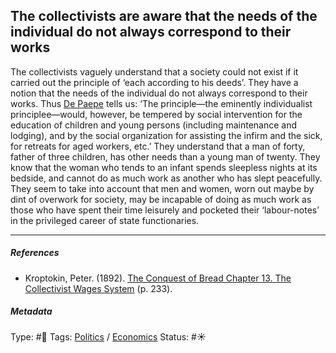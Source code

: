 ## The collectivists are aware that the needs of the individual do not always correspond to their works

The collectivists vaguely understand that a society could not exist if it carried out the principle of ‘each according to his deeds’. They have a notion that the needs of the individual do not always correspond to their works. Thus [De Paepe]() tells us: ‘The principle—the eminently individualist principlee—would, however, be tempered by social intervention for the education of children and young persons (including maintenance and lodging), and by the social organization for assisting the infirm and the sick, for retreats for aged workers, etc.’ They understand that a man of forty, father of three children, has other needs than a young man of twenty. They know that the woman who tends to an infant spends sleepless nights at its bedside, and cannot do as much work as another who has slept peacefully. They seem to take into account that men and women, worn out maybe by dint of overwork for society, may be incapable of doing as much work as those who have spent their time leisurely and pocketed their ‘labour-notes’ in the privileged career of state functionaries.

---

##### References

* Kroptokin, Peter. (1892). [The Conquest of Bread Chapter 13. The Collectivist Wages System](The%20Conquest%20of%20Bread%20Chapter%2013.%20The%20Collectivist%20Wages%20System.md) (p. 233).

##### Metadata

Type: #🔴 
Tags: [Politics](Politics.md) / [Economics]() 
Status: #☀️ 
